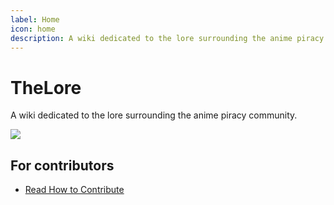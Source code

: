 ```yaml
---
label: Home
icon: home
description: A wiki dedicated to the lore surrounding the anime piracy community
---
```


# TheLore

A wiki dedicated to the lore surrounding the anime piracy community.

[![](https://discordapp.com/api/guilds/974468300304171038/widget.png?style=banner2)](https://discord.gg/snackbox)

## For contributors

- [Read How to Contribute](https://github.com/snackbox-moe/thelore/blob/master/README.md)
